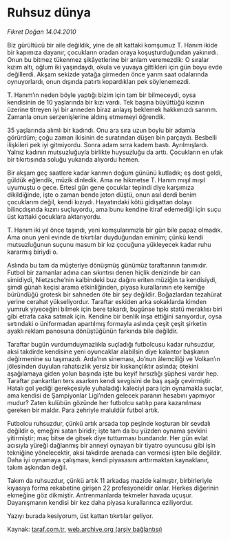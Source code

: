 # Ruhsuz dünya

*Fikret Doğan 14.04.2010*

<div class="yazi"><p>Biz gürültücü bir aile değildik, yine de alt kattaki komşumuz T. Hanım ikide bir kapımıza dayanır, çocukların oradan oraya koşuşturduğundan yakınırdı. Onun bu bitmez tükenmez şikâyetlerine bir anlam veremezdik: O sıralar kızım altı, oğlum iki yaşındaydı, okula ve yuvaya gittikleri için gün boyu evde değillerdi. Akşam sekizde yatağa girmeden önce yarım saat odalarında oynuyorlardı, onun dışında patırtı kopardıkları pek söylenemezdi.</p>
<p>T. Hanım’ın neden böyle yaptığı bizim için tam bir bilmeceydi, oysa kendisinin de 10 yaşlarında bir kızı vardı. Tek başına büyüttüğü kızının üzerine titreyen iyi bir anneden biraz anlayış beklemek hakkımızdı sanırım. Zamanla onun serzenişlerine aldırış etmemeyi öğrendik.</p>
<p>35 yaşlarında alımlı bir kadındı. Onu ara sıra uzun boylu bir adamla görürdüm; çoğu zaman ikisinin de suratından düşen bin parçaydı. Besbelli ilişkileri pek iyi gitmiyordu. Sonra adam sırra kadem bastı. Ayrılmışlardı. Yalnız kadının mutsuzluğuyla birlikte huysuzluğu da arttı. Çocukların en ufak bir tıkırtısında soluğu yukarıda alıyordu hemen.</p>
<p>Bir akşam geç saatlere kadar karımın doğum gününü kutladık; eş dost geldi, güldük eğlendik, müzik dinledik. Ama ne hikmetse T. Hanım mışıl mışıl uyumuştu o gece. Ertesi gün gene çocuklar tepindi diye karşımıza dikildiğinde, işte o zaman bende jeton düştü, onun asıl derdi benim çocuklarım değil, kendi kızıydı. Hayatındaki kötü gidişattan dolayı bilinçdışında kızını suçluyordu, ama bunu kendine itiraf edemediği için suçu üst kattaki çocuklara aktarıyordu.</p>
<p>T. Hanım iki yıl önce taşındı, yeni komşularımızla bir gün bile papaz olmadık. Ama onun yeni evinde de tıkırtılar duyduğundan eminim; çünkü kendi mutsuzluğunun suçunu masum bir kız çocuğuna yükleyecek kadar ruhu kararmış biriydi o.</p>
<p>Aslında bu tam da müşteriye dönüşmüş günümüz taraftarının tanımıdır. Futbol bir zamanlar adına can sıkıntısı denen hiçlik denizinde bir can simidiydi, Nietzsche’nin kalbindeki buz dağını eriten müziğin ta kendisiydi, şimdi günah keçisi arama etkinliğinden, piyasa kurallarının ete kemiğe büründüğü grotesk bir sahneden öte bir şey değildir. Boğazlardan tezahürat yerine cerahat yükseliyordur. Taraftar eskiden arka sokaklarda kimden yumruk yiyeceğini bilmek için bere takardı, bugünse tıpkı statü meraklısı biri gibi etrafa caka satmak için. Kendine bir benlik inşa ettiğini sanıyordur, oysa sırtındaki o üniformadan apartılmış formayla aslında çeşit çeşit şirketin ayaklı reklam panosuna dönüştüğünün farkında bile değildir.</p>
<p>Taraftar bugün vurdumduymazlıkla suçladığı futbolcusu kadar ruhsuzdur, aksi takdirde kendisine yeni oyuncaklar alabilsin diye kalantor başkanın değirmenine su taşımazdı. Arda’nın sineması, Jo’nun âlemciliği ve Volkan’ın jölesinden duyulan rahatsızlık yersiz bir kıskançlıktır aslında; ötekini aşağılamaya giden yolun başında işte bu keyif hırsızlığı şüphesi vardır hep. Taraftar pankartları ters asarken kendi sevgisini de baş aşağı çevirmiştir. Hatalı gol yediği gerekçesiyle yuhaladığı kaleciyi para için oynamakla suçlar, ama kendisi de Şampiyonlar Ligi’nden gelecek paranın hesabını yapmıyor mudur? Zaten kulübün gözünde her futbolcu satılıp para kazanılması gereken bir maldır. Para zehriyle maluldür futbol artık.</p>
<p>Futbolcu ruhsuzdur, çünkü artık arsada top peşinde koşturan bir sevdalı değildir o, emeğini satan biridir; işte tam da bu yüzden oynama şevkini yitirmiştir; maç bitse de gitsek diye tutturması bundandır. Her gün evlat acısıyla yüreği dağlanmış bir anneyi oynayan bir tiyatro oyuncusu gibi işin tekniğine yönelecektir, aksi takdirde arenada can vermesi işten bile değildir. Daha iyi oynamaya çalışması, kendi piyasasını arttırmaktan kaynaklanır, takım aşkından değil.</p>
<p>Takım da ruhsuzdur, çünkü artık 11 arkadaş mazide kalmıştır, birbirleriyle kıyasıya forma rekabetine girişen 22 profesyoneldir onlar. Herkes diğerinin ekmeğine göz dikmiştir. Antrenmanlarda tekmeler havada uçuşur. Dayanışmanın kendisi bir kez daha piyasa kurallarınca eziliyordur.</p>
<p>Yazıyı burada kesiyorum, üst kattan tıkırtılar geliyor.</p></div>

Kaynak: [taraf.com.tr](http://www.taraf.com.tr:80/makale/10885.htm), [web.archive.org (arşiv bağlantısı)](http://web.archive.org/web/20100416173004/http://www.taraf.com.tr:80/makale/10885.htm)
